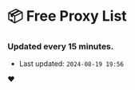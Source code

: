 # :package: Free Proxy List
### Updated every 15 minutes.

- Last updated: `2024-08-19 19:56`

:heart:
